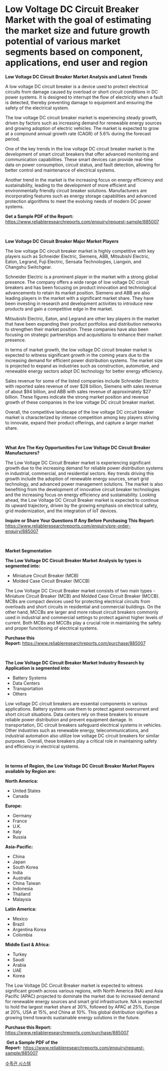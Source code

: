 <p><h1>Low Voltage DC Circuit Breaker Market with the goal of estimating the market size and future growth potential of various market segments based on component, applications, end user and region</h1></p><p><strong>Low Voltage DC Circuit Breaker Market Analysis and Latest Trends</strong></p>
<p><p>A low voltage DC circuit breaker is a device used to protect electrical circuits from damage caused by overload or short circuit conditions in DC power systems. It is designed to interrupt the flow of electricity when a fault is detected, thereby preventing damage to equipment and ensuring the safety of the electrical system.</p><p>The low voltage DC circuit breaker market is experiencing steady growth, driven by factors such as increasing demand for renewable energy sources and growing adoption of electric vehicles. The market is expected to grow at a compound annual growth rate (CAGR) of 5.6% during the forecast period.</p><p>One of the key trends in the low voltage DC circuit breaker market is the development of smart circuit breakers that offer advanced monitoring and communication capabilities. These smart devices can provide real-time data on power consumption, circuit status, and fault detection, allowing for better control and maintenance of electrical systems.</p><p>Another trend in the market is the increasing focus on energy efficiency and sustainability, leading to the development of more efficient and environmentally friendly circuit breaker solutions. Manufacturers are incorporating features such as energy storage capabilities and advanced protection algorithms to meet the evolving needs of modern DC power systems.</p></p>
<p><strong>Get a Sample PDF of the Report:&nbsp;</strong> <a href="https://www.reliableresearchreports.com/enquiry/request-sample/885007">https://www.reliableresearchreports.com/enquiry/request-sample/885007</a></p>
<p>&nbsp;</p>
<p><strong>Low Voltage DC Circuit Breaker Major Market Players</strong></p>
<p><p>The low voltage DC circuit breaker market is highly competitive with key players such as Schneider Electric, Siemens, ABB, Mitsubishi Electric, Eaton, Legrand, Fuji Electric, Sensata Technologies, Liangxin, and Changshu Switchgear. </p><p>Schneider Electric is a prominent player in the market with a strong global presence. The company offers a wide range of low voltage DC circuit breakers and has been focusing on product innovation and technological advancements to retain its market position. Siemens and ABB are also leading players in the market with a significant market share. They have been investing in research and development activities to introduce new products and gain a competitive edge in the market.</p><p>Mitsubishi Electric, Eaton, and Legrand are other key players in the market that have been expanding their product portfolios and distribution networks to strengthen their market position. These companies have also been focusing on strategic partnerships and acquisitions to enhance their market presence.</p><p>In terms of market growth, the low voltage DC circuit breaker market is expected to witness significant growth in the coming years due to the increasing demand for efficient power distribution systems. The market size is projected to expand as industries such as construction, automotive, and renewable energy sectors adopt DC technology for better energy efficiency.</p><p>Sales revenue for some of the listed companies include Schneider Electric with reported sales revenue of over $28 billion, Siemens with sales revenue of about $94 billion, and ABB with sales revenue of approximately $27 billion. These figures indicate the strong market position and revenue growth of these companies in the low voltage DC circuit breaker market. </p><p>Overall, the competitive landscape of the low voltage DC circuit breaker market is characterized by intense competition among key players striving to innovate, expand their product offerings, and capture a larger market share.</p></p>
<p>&nbsp;</p>
<p><strong>What Are The Key Opportunities For Low Voltage DC Circuit Breaker Manufacturers?</strong></p>
<p><p>The Low Voltage DC Circuit Breaker market is experiencing significant growth due to the increasing demand for reliable power distribution systems in industrial, commercial, and residential sectors. Key trends driving this growth include the adoption of renewable energy sources, smart grid technology, and advanced power management solutions. The market is also benefiting from the development of innovative circuit breaker technologies and the increasing focus on energy efficiency and sustainability. Looking ahead, the Low Voltage DC Circuit Breaker market is expected to continue its upward trajectory, driven by the growing emphasis on electrical safety, grid modernization, and the integration of IoT devices.</p></p>
<p><strong>Inquire or Share Your Questions If Any Before Purchasing This Report:</strong> <a href="https://www.reliableresearchreports.com/enquiry/pre-order-enquiry/885007">https://www.reliableresearchreports.com/enquiry/pre-order-enquiry/885007</a></p>
<p>&nbsp;</p>
<p><strong>Market Segmentation</strong></p>
<p><strong>The Low Voltage DC Circuit Breaker Market Analysis by types is segmented into:</strong></p>
<p><ul><li>Miniature Circuit Breaker (MCB)</li><li>Molded Case Circuit Breaker (MCCB)</li></ul></p>
<p><p>The Low Voltage DC Circuit Breaker market consists of two main types - Miniature Circuit Breaker (MCB) and Molded Case Circuit Breaker (MCCB). MCBs are compact devices used for protecting electrical circuits from overloads and short circuits in residential and commercial buildings. On the other hand, MCCBs are larger and more robust circuit breakers commonly used in industrial and commercial settings to protect against higher levels of current. Both MCBs and MCCBs play a crucial role in maintaining the safety and proper functioning of electrical systems.</p></p>
<p><strong>Purchase this Report:&nbsp;</strong><a href="https://www.reliableresearchreports.com/purchase/885007">https://www.reliableresearchreports.com/purchase/885007</a></p>
<p>&nbsp;</p>
<p><strong>The Low Voltage DC Circuit Breaker Market Industry Research by Application is segmented into:</strong></p>
<p><ul><li>Battery Systems</li><li>Data Centers</li><li>Transportation</li><li>Others</li></ul></p>
<p><p>Low voltage DC circuit breakers are essential components in various applications. Battery systems use them to protect against overcurrent and short circuit situations. Data centers rely on these breakers to ensure reliable power distribution and prevent equipment damage. In transportation, DC circuit breakers safeguard electrical systems in vehicles. Other industries such as renewable energy, telecommunications, and industrial automation also utilize low voltage DC circuit breakers for similar purposes. Overall, these breakers play a critical role in maintaining safety and efficiency in electrical systems.</p></p>
<p>&nbsp;</p>
<p><strong>In terms of Region, the Low Voltage DC Circuit Breaker Market Players available by Region are:</strong></p>
<p>
    <p> <strong> North America: </strong>
        <ul>
            <li>United States</li>
            <li>Canada</li>
        </ul>
        </p> 
    <p> <strong> Europe: </strong>
        <ul>
            <li>Germany</li>
            <li>France</li>
            <li>U.K.</li>
            <li>Italy</li>
            <li>Russia</li>
        </ul>
        </p> 
    <p> <strong> Asia-Pacific: </strong>
        <ul>
            <li>China</li>
            <li>Japan</li>
            <li>South Korea</li>
            <li>India</li>
            <li>Australia</li>
            <li>China Taiwan</li>
            <li>Indonesia</li>
            <li>Thailand</li>
            <li>Malaysia</li>
        </ul>
        </p> 
    <p> <strong> Latin America: </strong>
        <ul>
            <li>Mexico</li>
            <li>Brazil</li>
            <li>Argentina Korea</li>
            <li>Colombia</li>
        </ul>
        </p> 
    <p> <strong> Middle East & Africa: </strong>
        <ul>
            <li>Turkey</li>
            <li>Saudi</li>
            <li>Arabia</li>
            <li>UAE</li>
            <li>Korea</li>
        </ul>
    </p>
    </p>
<p><p>The Low Voltage DC Circuit Breaker market is expected to witness significant growth across various regions, with North America (NA) and Asia Pacific (APAC) projected to dominate the market due to increased demand for renewable energy sources and smart grid infrastructure. NA is expected to hold the largest market share at 30%, followed by APAC at 25%, Europe at 20%, USA at 15%, and China at 10%. This global distribution signifies a growing trend towards sustainable energy solutions in the future.</p></p>
<p><strong>Purchase this Report: </strong><a href="https://www.reliableresearchreports.com/purchase/885007">https://www.reliableresearchreports.com/purchase/885007</a></p>
<p>&nbsp;<strong>Get a Sample PDF of the Report:&nbsp;&nbsp;</strong><a href="https://www.reliableresearchreports.com/enquiry/request-sample/885007">https://www.reliableresearchreports.com/enquiry/request-sample/885007</a></p>
<p><strong></strong></p>
<p><p><a href="https://github.com/wallacBahrtyinger567686/Market-Research-Report-List-1/blob/main/159154315292.md">수족관 시스템</a></p></p>